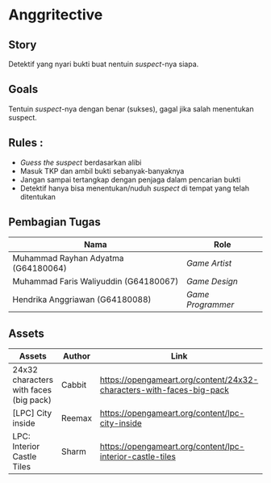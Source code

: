 # Anggritective

## Story
Detektif yang nyari bukti buat nentuin *suspect*-nya siapa.

## Goals
Tentuin *suspect*-nya dengan benar (sukses), gagal jika salah menentukan suspect.

## Rules : 
- *Guess the suspect* berdasarkan alibi
- Masuk TKP dan ambil bukti sebanyak-banyaknya
- Jangan sampai tertangkap dengan penjaga dalam pencarian bukti
- Detektif hanya bisa menentukan/nuduh *suspect* di tempat yang telah ditentukan

## Pembagian Tugas
| Nama | Role |
| ------ | ------ |
| Muhammad Rayhan Adyatma (G64180064) | *Game Artist* |
| Muhammad Faris Waliyuddin (G64180067) | *Game Design* |
| Hendrika Anggriawan (G64180088) | *Game Programmer* |

## Assets
| Assets | Author | Link |
| ------ | ------ | ------|
| 24x32 characters with faces (big pack) | Cabbit | https://opengameart.org/content/24x32-characters-with-faces-big-pack |
| [LPC] City inside | Reemax | https://opengameart.org/content/lpc-city-inside |
| LPC: Interior Castle Tiles | Sharm | https://opengameart.org/content/lpc-interior-castle-tiles |
